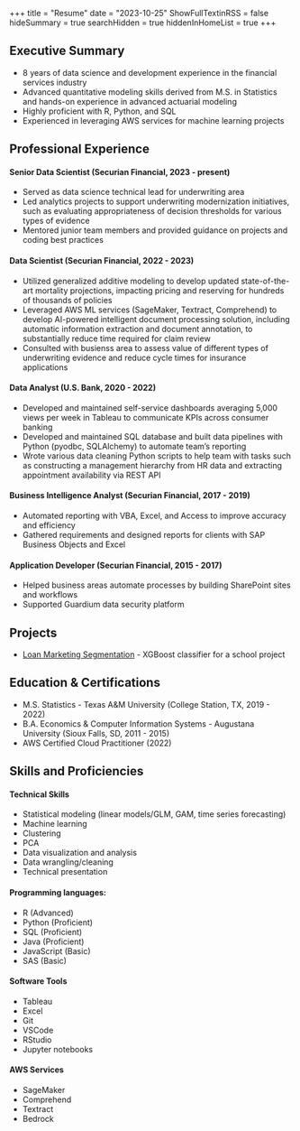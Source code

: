 +++
title = "Resume"
date = "2023-10-25"
ShowFullTextinRSS = false
hideSummary = true
searchHidden = true
hiddenInHomeList = true
+++

## Executive Summary

* 8 years of data science and development experience in the financial services industry
* Advanced quantitative modeling skills derived from M.S. in Statistics and hands-on experience in advanced actuarial modeling
* Highly proficient with R, Python, and SQL
* Experienced in leveraging AWS services for machine learning projects

## Professional Experience

#### Senior Data Scientist (Securian Financial, 2023 - present) 

* Served as data science technical lead for underwriting area
* Led analytics projects to support underwriting modernization initiatives, such as evaluating appropriateness of decision thresholds for various types of evidence
* Mentored junior team members and provided guidance on projects and coding best practices


#### Data Scientist (Securian Financial, 2022 - 2023) 

* Utilized generalized additive modeling to develop updated state-of-the-art mortality projections, impacting pricing and reserving for hundreds of thousands of policies
* Leveraged AWS ML services (SageMaker, Textract, Comprehend) to develop AI-powered intelligent document processing solution, including automatic information extraction and document annotation, to substantially reduce time required for claim review
* Consulted with busienss area to assess value of different types of underwriting evidence and reduce cycle times for insurance applications

#### Data Analyst (U.S. Bank, 2020 - 2022)

* Developed and maintained self-service dashboards averaging 5,000 views per week in Tableau to communicate KPIs across consumer banking
* Developed and maintained SQL database and built data pipelines with Python (pyodbc, SQLAlchemy) to automate team’s reporting
* Wrote various data cleaning Python scripts to help team with tasks such as constructing a management hierarchy from HR data and extracting appointment availability via REST API

#### Business Intelligence Analyst (Securian Financial, 2017 - 2019)

* Automated reporting with VBA, Excel, and Access to improve accuracy and efficiency
* Gathered requirements and designed reports for clients with SAP Business Objects and Excel

#### Application Developer (Securian Financial, 2015 - 2017)

* Helped business areas automate processes by building SharePoint sites and workflows
* Supported Guardium data security platform

## Projects

* [Loan Marketing Segmentation](/posts/lending_club/) - XGBoost classifier for a school project


## Education & Certifications

* M.S. Statistics - Texas A&M University (College Station, TX, 2019 - 2022)
* B.A. Economics & Computer Information Systems - Augustana University (Sioux Falls, SD, 2011 - 2015)
* AWS Certified Cloud Practitioner (2022)

## Skills and Proficiencies

#### Technical Skills
* Statistical modeling (linear models/GLM, GAM, time series forecasting)
* Machine learning
* Clustering
* PCA
* Data visualization and analysis
* Data wrangling/cleaning
* Technical presentation
#### Programming languages: 
* R (Advanced)
* Python (Proficient)
* SQL (Proficient)
* Java (Proficient)
* JavaScript (Basic)
* SAS (Basic)
#### Software Tools
* Tableau
* Excel
* Git
* VSCode
* RStudio
* Jupyter notebooks
#### AWS Services
* SageMaker
* Comprehend
* Textract
* Bedrock
